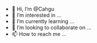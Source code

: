 - 👋 Hi, I’m @Cahgu
- 👀 I’m interested in ...
- 🌱 I’m currently learning ...
- 💞️ I’m looking to collaborate on ...
- 📫 How to reach me ...

<!---
Cahgu/Cahgu is a ✨ special ✨ repository because its `README.md` (this file) appears on your GitHub profile.
You can click the Preview link to take a look at your changes.
--->

